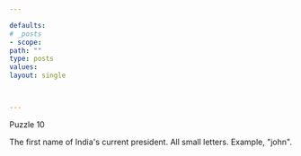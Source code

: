 ```yaml
---

defaults:
# _posts
- scope:
path: ""
type: posts
values:
layout: single



---
```


Puzzle 10

The first name of India's current president. All small letters. Example, "john".







